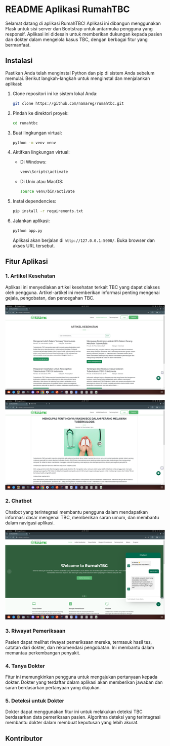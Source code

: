 # README Aplikasi RumahTBC

Selamat datang di aplikasi RumahTBC! Aplikasi ini dibangun menggunakan Flask untuk sisi server dan Bootstrap untuk antarmuka pengguna yang responsif. Aplikasi ini didesain untuk memberikan dukungan kepada pasien dan dokter dalam mengelola kasus TBC, dengan berbagai fitur yang bermanfaat.

## Instalasi

Pastikan Anda telah menginstal Python dan pip di sistem Anda sebelum memulai. Berikut langkah-langkah untuk menginstal dan menjalankan aplikasi:

1. Clone repositori ini ke sistem lokal Anda:

   ```bash
   git clone https://github.com/namareg/rumahtbc.git
   ```

2. Pindah ke direktori proyek:

   ```bash
   cd rumahtbc
   ```

3. Buat lingkungan virtual:

   ```bash
   python -m venv venv
   ```

4. Aktifkan lingkungan virtual:

   - Di Windows:

     ```bash
     venv\Scripts\activate
     ```

   - Di Unix atau MacOS:

     ```bash
     source venv/bin/activate
     ```

5. Instal dependencies:

   ```bash
   pip install -r requirements.txt
   ```

6. Jalankan aplikasi:

   ```bash
   python app.py
   ```

   Aplikasi akan berjalan di `http://127.0.0.1:5000/`. Buka browser dan akses URL tersebut.

## Fitur Aplikasi

### 1. Artikel Kesehatan

Aplikasi ini menyediakan artikel kesehatan terkait TBC yang dapat diakses oleh pengguna. Artikel-artikel ini memberikan informasi penting mengenai gejala, pengobatan, dan pencegahan TBC.

![alt text](https://github.com/Avrians/RumahTBC-Flask_WebApps/blob/main/hasilss/artikelkesehatan.png?raw=true)

![alt text](https://github.com/Avrians/RumahTBC-Flask_WebApps/blob/main/hasilss/detailartikel.png?raw=true)

### 2. Chatbot

Chatbot yang terintegrasi membantu pengguna dalam mendapatkan informasi dasar mengenai TBC, memberikan saran umum, dan membantu dalam navigasi aplikasi.

![alt text](https://github.com/Avrians/RumahTBC-Flask_WebApps/blob/main/hasilss/chatbot.png?raw=true)

### 3. Riwayat Pemeriksaan

Pasien dapat melihat riwayat pemeriksaan mereka, termasuk hasil tes, catatan dari dokter, dan rekomendasi pengobatan. Ini membantu dalam memantau perkembangan penyakit.

### 4. Tanya Dokter

Fitur ini memungkinkan pengguna untuk mengajukan pertanyaan kepada dokter. Dokter yang terdaftar dalam aplikasi akan memberikan jawaban dan saran berdasarkan pertanyaan yang diajukan.

### 5. Deteksi untuk Dokter

Dokter dapat menggunakan fitur ini untuk melakukan deteksi TBC berdasarkan data pemeriksaan pasien. Algoritma deteksi yang terintegrasi membantu dokter dalam membuat keputusan yang lebih akurat.

## Kontributor
